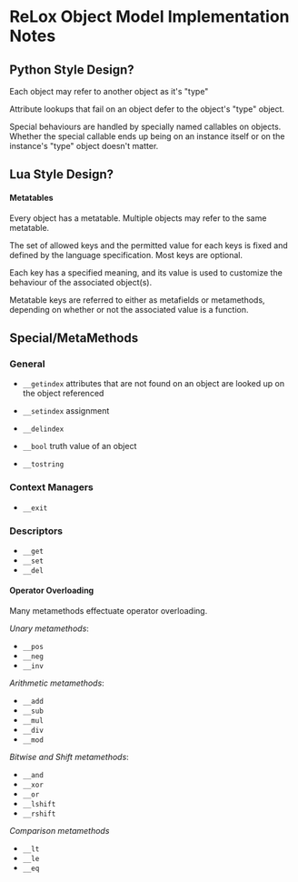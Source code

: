 # ReLox Object Model Implementation Notes



## Python Style Design?

Each object may refer to another object as it's "type"

Attribute lookups that fail on an object defer to the object's "type" object.

Special behaviours are handled by specially named callables on objects. 
Whether the special callable ends up being on an instance itself or on the 
instance's "type" object doesn't matter.



## Lua Style Design?

#### Metatables

Every object has a metatable. Multiple objects may refer to the same metatable.

The set of allowed keys and the permitted value for each keys is fixed 
and defined by the language specification. Most keys are optional.

Each key has a specified meaning, and its value is used to customize
the behaviour of the associated object(s).

Metatable keys are referred to either as metafields or metamethods, 
depending on whether or not the associated value is a function.



## Special/MetaMethods

### General

- `__getindex` attributes that are not found on an object are looked up on the object referenced
- `__setindex` assignment
- `__delindex` 

- `__bool` truth value of an object
- `__tostring`

### Context Managers

- `__exit`

### Descriptors

- `__get`
- `__set`
- `__del`


#### Operator Overloading

Many metamethods effectuate operator overloading.

*Unary metamethods*:

- `__pos`
- `__neg`
- `__inv`

*Arithmetic metamethods*:

- `__add`
- `__sub`
- `__mul`
- `__div`
- `__mod`

*Bitwise and Shift metamethods*:

- `__and`
- `__xor`
- `__or`
- `__lshift`
- `__rshift`

*Comparison metamethods*

- `__lt`
- `__le`
- `__eq`


